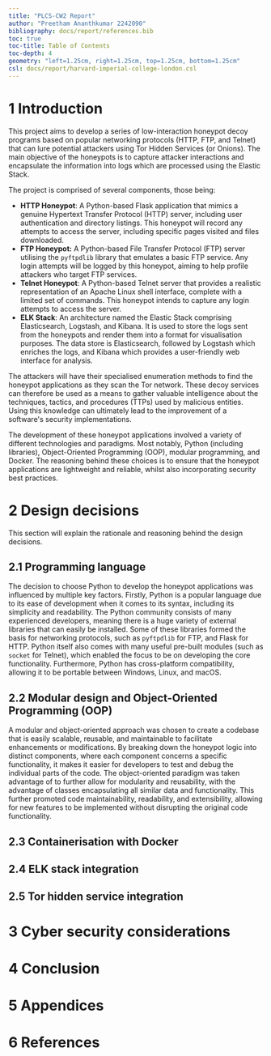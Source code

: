 ```yaml
---
title: "PLCS-CW2 Report"
author: "Preetham Ananthkumar 2242090"
bibliography: docs/report/references.bib
toc: true
toc-title: Table of Contents
toc-depth: 4
geometry: "left=1.25cm, right=1.25cm, top=1.25cm, bottom=1.25cm"
csl: docs/report/harvard-imperial-college-london.csl
---
```


# 1 Introduction

<!-- 325 words -->

This project aims to develop a series of low-interaction honeypot decoy programs based on popular networking protocols (HTTP, FTP, and Telnet) that can lure potential attackers using Tor Hidden Services (or Onions). The main objective of the honeypots is to capture attacker interactions and encapsulate the information into logs which are processed using the Elastic Stack.

The project is comprised of several components, those being:

- **HTTP Honeypot**: A Python-based Flask application that mimics a genuine Hypertext Transfer Protocol (HTTP) server, including user authentication and directory listings. This honeypot will record any attempts to access the server, including specific pages visited and files downloaded.
- **FTP Honeypot:** A Python-based File Transfer Protocol (FTP) server utilising the `pyftpdlib` library that emulates a basic FTP service. Any login attempts will be logged by this honeypot, aiming to help profile attackers who target FTP services.
- **Telnet Honeypot**: A Python-based Telnet server that provides a realistic representation of an Apache Linux shell interface, complete with a limited set of commands. This honeypot  intends to capture any login attempts to access the server.
- **ELK Stack**: An architecture named the Elastic Stack comprising Elasticsearch, Logstash, and Kibana. It is used to store the logs sent from the honeypots and render them into a format for visualisation purposes. The data store is Elasticsearch, followed by Logstash which enriches the logs, and Kibana which provides a user-friendly web interface for analysis.

The attackers will have their specialised enumeration methods to find the honeypot applications as they scan the Tor network. These decoy services can therefore be used as a means to gather valuable intelligence about the techniques, tactics, and procedures (TTPs) used by malicious entities. Using this knowledge can ultimately lead to the improvement of a software's security implementations.

The development of these honeypot applications involved a variety of different technologies and paradigms. Most notably, Python (including libraries), Object-Oriented Programming (OOP), modular programming, and Docker. The reasoning behind these choices is to ensure that the honeypot applications are lightweight and reliable, whilst also incorporating security best practices.

# 2 Design decisions

<!-- 575 words -->

This section will explain the rationale and reasoning behind the design decisions.

## 2.1 Programming language

<!-- 115 words -->

The decision to choose Python to develop the honeypot applications was influenced by multiple key factors. Firstly, Python is a popular language due to its ease of development when it comes to its syntax, including its simplicity and readability. The Python community consists of many experienced developers, meaning there is a huge variety of external libraries that can easily be installed. Some of these libraries formed the basis for networking protocols, such as `pyftpdlib` for FTP, and Flask for HTTP. Python itself also comes with many useful pre-built modules (such as `socket` for Telnet), which enabled the focus to be on developing the core functionality. Furthermore, Python has cross-platform compatibility, allowing it to be portable between Windows, Linux, and macOS.

## 2.2 Modular design and Object-Oriented Programming (OOP)

<!-- 115 words -->

A modular and object-oriented approach was chosen to create a codebase that is easily scalable, reusable, and maintainable to facilitate enhancements or modifications. By breaking down the honeypot logic into distinct components, where each component concerns a specific functionality, it makes it easier for developers to test and debug the individual parts of the code. The object-oriented paradigm was taken advantage of to further allow for modularity and reusability, with the advantage of classes encapsulating all similar data and functionality. This further promoted code maintainability, readability, and extensibility, allowing for new features to be implemented without disrupting the original code functionality.

## 2.3 Containerisation with Docker

<!-- 115 words -->

## 2.4 ELK stack integration

<!-- 115 words -->

## 2.5 Tor hidden service integration

<!-- 115 words -->

# 3 Cyber security considerations

<!-- 575 words -->

# 4 Conclusion

<!-- 175 words -->

# 5 Appendices

# 6 References
